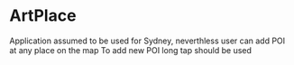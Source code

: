 # ArtPlace

Application assumed to be used for Sydney, neverthless user can add POI at any place on the map
To add new POI long tap should be used
